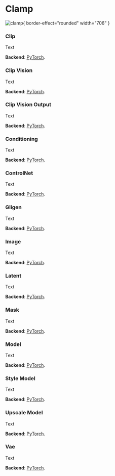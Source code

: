 # Clamp

![clamp](clamp.png){ border-effect="rounded" width="706" }

### Clip

Text

**Backend**: <a href="Modules.md" anchor="pytorch" summary="Image processing with pure Tensor without transformations.">PyTorch</a>.

### Clip Vision

Text

**Backend**: <a href="Modules.md" anchor="pytorch" summary="Image processing with pure Tensor without transformations.">PyTorch</a>.

### Clip Vision Output

Text

**Backend**: <a href="Modules.md" anchor="pytorch" summary="Image processing with pure Tensor without transformations.">PyTorch</a>.

### Conditioning

Text

**Backend**: <a href="Modules.md" anchor="pytorch" summary="Image processing with pure Tensor without transformations.">PyTorch</a>.

### ControlNet

Text

**Backend**: <a href="Modules.md" anchor="pytorch" summary="Image processing with pure Tensor without transformations.">PyTorch</a>.

### Gligen

Text

**Backend**: <a href="Modules.md" anchor="pytorch" summary="Image processing with pure Tensor without transformations.">PyTorch</a>.

### Image

Text

**Backend**: <a href="Modules.md" anchor="pytorch" summary="Image processing with pure Tensor without transformations.">PyTorch</a>.

### Latent

Text

**Backend**: <a href="Modules.md" anchor="pytorch" summary="Image processing with pure Tensor without transformations.">PyTorch</a>.

### Mask

Text

**Backend**: <a href="Modules.md" anchor="pytorch" summary="Image processing with pure Tensor without transformations.">PyTorch</a>.

### Model

Text

**Backend**: <a href="Modules.md" anchor="pytorch" summary="Image processing with pure Tensor without transformations.">PyTorch</a>.

### Style Model

Text

**Backend**: <a href="Modules.md" anchor="pytorch" summary="Image processing with pure Tensor without transformations.">PyTorch</a>.

### Upscale Model

Text

**Backend**: <a href="Modules.md" anchor="pytorch" summary="Image processing with pure Tensor without transformations.">PyTorch</a>.

### Vae

Text

**Backend**: <a href="Modules.md" anchor="pytorch" summary="Image processing with pure Tensor without transformations.">PyTorch</a>.

